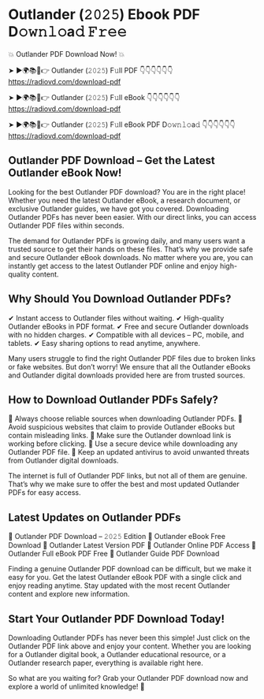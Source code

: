 # Outlander (𝟸𝟶𝟸𝟻) Ebook PDF D𝚘𝚠𝚗𝚕𝚘a𝚍 𝙵𝚛𝚎𝚎

💥 Outlander PDF Download Now! 💥

➤ ►🌍📚📱👉 Outlander (𝟸𝟶𝟸𝟻) F𝚞ll PDF 👇👇👇👇👇👇
https://radiovd.com/download-pdf

➤ ►🌍📚📱👉 Outlander (𝟸𝟶𝟸𝟻) F𝚞ll eBook 👇👇👇👇👇👇
https://radiovd.com/download-pdf

➤ ►🌍📚📱👉 Outlander (𝟸𝟶𝟸𝟻) F𝚞ll eBook PDF D𝚘𝚠𝚗𝚕𝚘a𝚍 👇👇👇👇👇👇
https://radiovd.com/download-pdf

## Outlander PDF Download – Get the Latest Outlander eBook Now!

Looking for the best Outlander PDF download? You are in the right place! Whether you need the latest Outlander eBook, a research document, or exclusive Outlander guides, we have got you covered. Downloading Outlander PDFs has never been easier. With our direct links, you can access Outlander PDF files within seconds.

The demand for Outlander PDFs is growing daily, and many users want a trusted source to get their hands on these files. That’s why we provide safe and secure Outlander eBook downloads. No matter where you are, you can instantly get access to the latest Outlander PDF online and enjoy high-quality content.

## Why Should You Download Outlander PDFs?

✔ Instant access to Outlander files without waiting.
✔ High-quality Outlander eBooks in PDF format.
✔ Free and secure Outlander downloads with no hidden charges.
✔ Compatible with all devices – PC, mobile, and tablets.
✔ Easy sharing options to read anytime, anywhere.

Many users struggle to find the right Outlander PDF files due to broken links or fake websites. But don’t worry! We ensure that all the Outlander eBooks and Outlander digital downloads provided here are from trusted sources.

## How to Download Outlander PDFs Safely?

📌 Always choose reliable sources when downloading Outlander PDFs.
📌 Avoid suspicious websites that claim to provide Outlander eBooks but contain misleading links.
📌 Make sure the Outlander download link is working before clicking.
📌 Use a secure device while downloading any Outlander PDF file.
📌 Keep an updated antivirus to avoid unwanted threats from Outlander digital downloads.

The internet is full of Outlander PDF links, but not all of them are genuine. That’s why we make sure to offer the best and most updated Outlander PDFs for easy access.

## Latest Updates on Outlander PDFs

🔹 Outlander PDF Download – 𝟸𝟶𝟸𝟻 Edition
🔹 Outlander eBook Free Download
🔹 Outlander Latest Version PDF
🔹 Outlander Online PDF Access
🔹 Outlander Full eBook PDF Free
🔹 Outlander Guide PDF Download

Finding a genuine Outlander PDF download can be difficult, but we make it easy for you. Get the latest Outlander eBook PDF with a single click and enjoy reading anytime. Stay updated with the most recent Outlander content and explore new information.

## Start Your Outlander PDF Download Today!

Downloading Outlander PDFs has never been this simple! Just click on the Outlander PDF link above and enjoy your content. Whether you are looking for a Outlander digital book, a Outlander educational resource, or a Outlander research paper, everything is available right here.

So what are you waiting for? Grab your Outlander PDF download now and explore a world of unlimited knowledge! 🚀